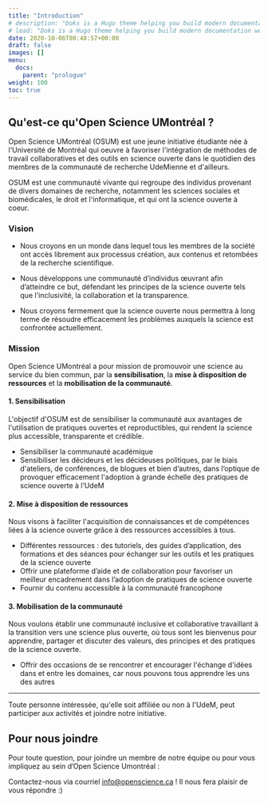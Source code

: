 ```yaml
---
title: "Introduction"
# description: "Doks is a Hugo theme helping you build modern documentation websites that are secure, fast, and SEO-ready — by default."
# lead: "Doks is a Hugo theme helping you build modern documentation websites that are secure, fast, and SEO-ready — by default."
date: 2020-10-06T08:48:57+00:00
draft: false
images: []
menu:
  docs:
    parent: "prologue"
weight: 100
toc: true
---
```


## Qu'est-ce qu'Open Science UMontréal ?

Open Science UMontréal (OSUM) est une jeune initiative étudiante née à
l'Université de Montréal qui oeuvre à favoriser l'intégration de méthodes de
travail collaboratives et des outils en science ouverte dans le quotidien des
membres de la communauté de recherche UdeMienne et d'ailleurs.

OSUM est une communauté vivante qui regroupe des individus provenant de divers
domaines de recherche, notamment les sciences sociales et biomédicales, le droit
et l'informatique, et qui ont la science ouverte à coeur.

### **Vision**

- Nous croyons en un monde dans lequel tous les membres de la société ont accès
  librement aux processus création, aux contenus et retombées de la recherche
  scientifique.

- Nous développons une communauté d’individus œuvrant afin d’atteindre ce but,
  défendant les principes de la science ouverte tels que l'inclusivité, la
  collaboration et la transparence.

- Nous croyons fermement que la science ouverte nous permettra à long terme de
  résoudre efficacement les problèmes auxquels la science est confrontée
  actuellement.

### **Mission**

Open Science UMontréal a pour mission de promouvoir une science au service du
bien commun, par la **sensibilisation**, la **mise à disposition de ressources**
et la **mobilisation de la communauté**.

#### **1. Sensibilisation**

L'objectif d'OSUM est de sensibiliser la communauté aux avantages de
l'utilisation de pratiques ouvertes et reproductibles, qui rendent la science
plus accessible, transparente et crédible.

- Sensibiliser la communauté académique
- Sensibiliser les décideurs et les décideuses politiques, par le biais
  d'ateliers, de conférences, de blogues et bien d’autres, dans l’optique de
  provoquer efficacement l'adoption à grande échelle des pratiques de science
  ouverte à l’UdeM

#### **2. Mise à disposition de ressources**

Nous visons à faciliter l'acquisition de connaissances et de compétences liées à
la science ouverte grâce à des ressources accessibles à tous.

- Différentes ressources : des tutoriels, des guides d’application, des
  formations et des séances pour échanger sur les outils et les pratiques de la
  science ouverte
- Offrir une plateforme d’aide et de collaboration pour favoriser un meilleur
  encadrement dans l’adoption de pratiques de science ouverte
- Fournir du contenu accessible à la communauté francophone

#### **3. Mobilisation de la communauté**

Nous voulons établir une communauté inclusive et collaborative travaillant à la
transition vers une science plus ouverte, où tous sont les bienvenus pour
apprendre, partager et discuter des valeurs, des principes et des pratiques de
la science ouverte.

- Offrir des occasions de se rencontrer et encourager l'échange d'idées dans et
  entre les domaines, car nous pouvons tous apprendre les uns des autres

---

Toute personne intéressée, qu'elle soit affiliée ou non à
l'UdeM, peut participer aux activités et joindre notre initiative.

## **Pour nous joindre**

Pour toute question, pour joindre un membre de notre équipe ou pour vous
impliquez au sein d’Open Science Umontréal :

Contactez-nous via courriel [info@openscience.ca](mailto:info@openscience.ca) !
Il nous fera plaisir de vous répondre :)

